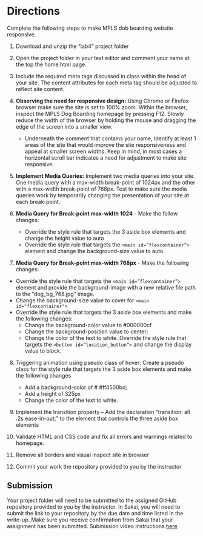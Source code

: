 # Directions
Complete the following steps to make MPLS dob boarding website responsive.

1.  Download and unzip the “lab4” project folder

2.  Open the project folder in your text editor and comment your name at the top the home.html page.

3.  Include the required meta tags discussed in class within the head of your site. The content attributes for each meta tag should be adjusted to reflect site content.

4. **Observing the need for responsive design:** Using Chrome or Firefox browser make sure the site is set to 100% zoom.  Within the browser, inspect the MPLS Dog Boarding homepage by pressing F12.  Slowly reduce the width of the browser by holding the mouse and dragging the edge of the screen into a smaller view.  
    * Underneath the comment that contains your name, Identify at least 1 areas of the site that would improve the site responsiveness and appeal at smaller screen widths. Keep in mind, in most cases a horizontal scroll bar indicates a need for adjustment to make site responsive.

5.  **Implement Media Queries:** Implement two media queries into your site. One media query with a max-width break-point of 1024px and the other with a max-width break-point of 768px.  Test to make sure the media queries work by temporarily changing the presentation of your site at each break-point.

6. **Media Query for Break-point max-width 1024** - Make the follow changes:

    * Override the style rule that targets the 3 aside box elements and change the height value to auto
    * Override the style rule that targets the ```<main id=”flexcontainer”>``` element and change the background-size value to auto.

7.  **Media Query for Break-point max-width 768px** - Make the following changes:

   * Override the style rule that targets the ```<main id=”flexcontainer”>``` element and provide the background-image with a new relative file path to the “dog_bg_768.jpg” image.
   * Change the background-size value to cover for ```<main id="flexcontainer">```
   * Override the style rule that targets the 3 aside box elements and make the following changes:
      * Change the background-color value to #000000cf
      * Change the background-position value to center;
      * Change the color of the text to white.
Override the style rule that targets the ```<button id=”location_button”>``` and change the display value to block.
8.  Triggering animation using pseudo class of hover: Create a pseudo class for the style rule that targets the 3 aside box elements and make the following changes

    * Add a background-color of # #ff4500bd;
    * Add a height of 325px
    * Change the color of the text to white.
9.  Implement the transition property – Add the declaration “transition: all .2s ease-in-out;” to the element that controls the three aside box elements

10.  Validate HTML and CSS code and fix all errors and warnings related to homepage.

11.  Remove all borders and visual inspect site in browser

12.  Commit your work the repository provided to you by the instructor

## Submission
Your project folder will need to be submitted to the assigned GitHub repository provided to you by the instructor. In Sakai, you will need to submit the link to your repository by the due date and time listed in the write-up. Make sure you receive confirmation from Sakai that your assignment has been submitted. Submission video instructions [here](https://instructorc.github.io/site/slides/presentation/video/github_upload.mp4) 
